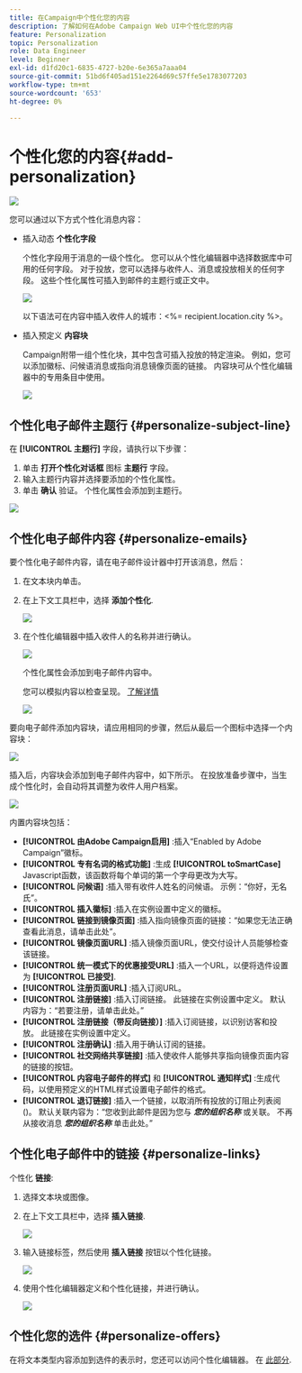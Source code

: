 ```yaml
---
title: 在Campaign中个性化您的内容
description: 了解如何在Adobe Campaign Web UI中个性化您的内容
feature: Personalization
topic: Personalization
role: Data Engineer
level: Beginner
exl-id: d1fd20c1-6835-4727-b20e-6e365a7aaa04
source-git-commit: 51bd6f405ad151e2264d69c57ffe5e1783077203
workflow-type: tm+mt
source-wordcount: '653'
ht-degree: 0%

---
```


# 个性化您的内容{#add-personalization}

![](../assets/do-not-localize/badge.png)

您可以通过以下方式个性化消息内容：

* 插入动态 **个性化字段**

   个性化字段用于消息的一级个性化。 您可以从个性化编辑器中选择数据库中可用的任何字段。 对于投放，您可以选择与收件人、消息或投放相关的任何字段。 这些个性化属性可插入到邮件的主题行或正文中。

   ![](assets/perso-subject-line.png)

   以下语法可在内容中插入收件人的城市：&lt;%= recipient.location.city %>。

* 插入预定义 **内容块**

   Campaign附带一组个性化块，其中包含可插入投放的特定渲染。 例如，您可以添加徽标、问候语消息或指向消息镜像页面的链接。 内容块可从个性化编辑器中的专用条目中使用。

   ![](assets/perso-content-blocks.png)
<!--
* Create **conditional content**

    Configure conditional content to add dynamic personalization based on the recipient’s profile for example. Text blocks and/or images are inserted when a particular condition is true.
-->

## 个性化电子邮件主题行 {#personalize-subject-line}

在 **[!UICONTROL 主题行]** 字段，请执行以下步骤：

1. 单击 **打开个性化对话框** 图标 **主题行** 字段。
1. 输入主题行内容并选择要添加的个性化属性。
1. 单击 **确认** 验证。 个性化属性会添加到主题行。

![](assets/perso-subject.png)

## 个性化电子邮件内容 {#personalize-emails}

要个性化电子邮件内容，请在电子邮件设计器中打开该消息，然后：

1. 在文本块内单击。
1. 在上下文工具栏中，选择 **添加个性化**.

   ![](assets/perso-add-to-content.png)

1. 在个性化编辑器中插入收件人的名称并进行确认。

   ![](assets/perso-add-name.png)

   个性化属性会添加到电子邮件内容中。

   您可以模拟内容以检查呈现。 [了解详情](../preview-test/preview-content.md)

   ![](assets/perso-rendering.png)

要向电子邮件添加内容块，请应用相同的步骤，然后从最后一个图标中选择一个内容块：

![](assets/perso-insert-block.png)

插入后，内容块会添加到电子邮件内容中，如下所示。 在投放准备步骤中，当生成个性化时，会自动将其调整为收件人用户档案。

![](assets/perso-content-block-in-email.png)


内置内容块包括：
* **[!UICONTROL 由Adobe Campaign启用]** :插入“Enabled by Adobe Campaign”徽标。
* **[!UICONTROL 专有名词的格式功能]** :生成 **[!UICONTROL toSmartCase]** Javascript函数，该函数将每个单词的第一个字母更改为大写。
* **[!UICONTROL 问候语]** :插入带有收件人姓名的问候语。 示例：“你好，无名氏”。
* **[!UICONTROL 插入徽标]** :插入在实例设置中定义的徽标。
* **[!UICONTROL 链接到镜像页面]** :插入指向镜像页面的链接：“如果您无法正确查看此消息，请单击此处”。
* **[!UICONTROL 镜像页面URL]** :插入镜像页面URL，使交付设计人员能够检查该链接。
* **[!UICONTROL 统一模式下的优惠接受URL]** :插入一个URL，以便将选件设置为 **[!UICONTROL 已接受]**.
* **[!UICONTROL 注册页面URL]** :插入订阅URL。
* **[!UICONTROL 注册链接]** :插入订阅链接。 此链接在实例设置中定义。 默认内容为：“若要注册，请单击此处。”
* **[!UICONTROL 注册链接（带反向链接）]** :插入订阅链接，以识别访客和投放。 此链接在实例设置中定义。
* **[!UICONTROL 注册确认]** :插入用于确认订阅的链接。
* **[!UICONTROL 社交网络共享链接]** :插入使收件人能够共享指向镜像页面内容的链接的按钮。
* **[!UICONTROL 内容电子邮件的样式]** 和 **[!UICONTROL 通知样式]** :生成代码，以使用预定义的HTML样式设置电子邮件的格式。
* **[!UICONTROL 退订链接]** :插入一个链接，以取消所有投放的订阻止列表阅()。 默认关联内容为：“您收到此邮件是因为您与 ***您的组织名称*** 或关联。 不再从接收消息 ***您的组织名称*** 单击此处。”


## 个性化电子邮件中的链接 {#personalize-links}

个性化 **链接**:

1. 选择文本块或图像。
1. 在上下文工具栏中，选择 **插入链接**.

   ![](assets/perso-link.png)

1. 输入链接标签，然后使用 **插入链接** 按钮以个性化链接。

   ![](assets/perso-link-insert-icon.png)

1. 使用个性化编辑器定义和个性化链接，并进行确认。

   ![](assets/perso-link-edit.png)


## 个性化您的选件 {#personalize-offers}

在将文本类型内容添加到选件的表示时，您还可以访问个性化编辑器。 在 [此部分](../content/offers.md).
